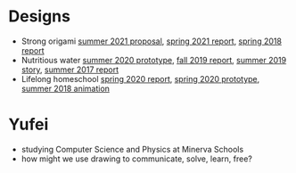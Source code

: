 # Designs
- Strong origami [summer 2021 proposal](https://docs.google.com/document/d/186m1BDEUKCj7QPK9dnnL1jzLBbcR01C7UR2jM2Ga8KQ/edit?usp=sharing), [spring 2021 report](), [spring 2018 report]()
- Nutritious water [summer 2020 prototype](), [fall 2019 report](), [summer 2019 story](), [summer 2017 report]()
- Lifelong homeschool [spring 2020 report](), [spring 2020 prototype](), [summer 2018 animation]()
# Yufei
- studying Computer Science and Physics at Minerva Schools
- how might we use drawing to communicate, solve, learn, free?
